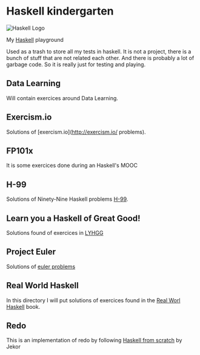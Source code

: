 # Haskell kindergarten

![Haskell Logo](https://www.haskell.org/img/haskell-logo.svg)

My [Haskell](https://www.haskell.org/) playground

Used as a trash to store all my tests in haskell. It is not a project, there is a
bunch of stuff that are not related each other. And there is probably a
lot of garbage code. So it is really just for testing and playing.

## Data Learning

Will contain exercices around Data Learning.

## Exercism.io

Solutions of [exercism.io](http://exercism.io/ problems).

## FP101x

It is some exercices done during an Haskell's MOOC

## H-99

Solutions of Ninety-Nine Haskell problems [H-99](https://wiki.haskell.org/H-99:_Ninety-Nine_Haskell_Problems).

## Learn you a Haskell of Great Good!

Solutions found of exercices in [LYHGG](http://learnyouahaskell.com)

## Project Euler

Solutions of [euler problems](https://projecteuler.net/)

## Real World Haskell

In this directory I will put solutions of exercices found in the
[Real Worl Haskell](http://book.realworldhaskell.org/) book.

## Redo

This is an implementation of redo by following
[Haskell from scratch](https://www.youtube.com/playlist?list=PLxj9UAX4Em-Ij4TKwKvo-SLp-Zbv-hB4B) by Jekor
